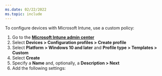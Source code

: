 ```yaml
---
ms.date: 02/22/2022
ms.topic: include
---
```


To configure devices with Microsoft Intune, use a custom policy:

1. Go to the <a href="https://intune.microsoft.com" target="_blank"><b>Microsoft Intune admin center</b></a>
2. Select **Devices > Configuration profiles > Create profile**
3. Select **Platform > Windows 10 and later** and **Profile type > Templates > Custom**
4. Select **Create**
5. Specify a **Name** and, optionally, a **Description > Next**
6. Add the following settings: